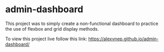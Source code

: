 # admin-dashboard

This project was to simply create a non-functional dashboard to practice the use of flexbox and grid display methods.

To view this project live follow this link: https://alexvnep.github.io/admin-dashboard/
